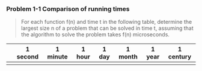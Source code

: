 ### Problem 1-1 Comparison of running times
> For each function f(n) and time t in the following table, determine the largest size n of a problem that can be solved in time t, assuming that the algorithm to solve the problem takes f(n) microseconds.

|     |1 second|1 minute|1 hour|1 day|1 month|1 year|1 century|
|:---:|:---:   |:---:   |:---: |:---:|:-----:|:----:|:-------:|
|     |        |        |      |     |       |      |         |